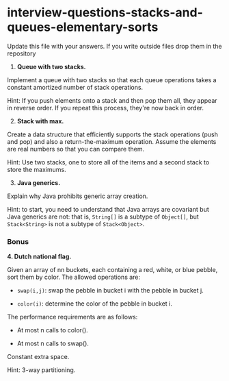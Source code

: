 # interview-questions-stacks-and-queues-elementary-sorts

Update this file with your answers. If you write outside files drop them in the repository

1. **Queue with two stacks.**

Implement a queue with two stacks so that each queue operations takes a constant amortized number of stack operations.

Hint: If you push elements onto a stack and then pop them all, they appear in reverse order. If you repeat this process, they're now back in order.


2. **Stack with max.**

Create a data structure that efficiently supports the stack operations (push and pop) and also a return-the-maximum operation. Assume the elements are real numbers so that you can compare them.

Hint: Use two stacks, one to store all of the items and a second stack to store the maximums.

3. **Java generics.** 

Explain why Java prohibits generic array creation.

Hint: to start, you need to understand that Java arrays are covariant but Java generics are not: that is, `String[]` is a subtype of `Object[]`, but `Stack<String>` is not a subtype of `Stack<Object>`.

### Bonus

**4. Dutch national flag.**

Given an array of nn buckets, each containing a red, white, or blue pebble, sort them by color. The allowed operations are:

- `swap(i,j)`:  swap the pebble in bucket i with the pebble in bucket j.

- `color(i)`: determine the color of the pebble in bucket i.

The performance requirements are as follows:

- At most n calls to color().

- At most n calls to swap().

Constant extra space.

Hint: 3-way partitioning.
